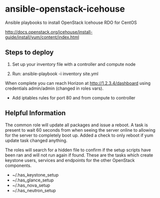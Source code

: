 ansible-openstack-icehouse
==========================

Ansible playbooks to install OpenStack Icehouse RDO for CentOS

http://docs.openstack.org/icehouse/install-guide/install/yum/content/index.html

Steps to deploy
---------------
1. Set up your inventory file with a controller and compute node

2. Run: ansible-playbook -i inventory site.yml

When complete you can reach Horizon at http://1.2.3.4/dashboard using credentials admin/admin (changed in roles vars).

* Add iptables rules for port 80 and from compute to controller



Helpful Information
-------------------
The common role will update all packages and issue a reboot.  A task is present to wait 60 seconds from when seeing the server online to allowing for the server to completely boot up. Added a check to only reboot if yum update task changed anything.

The roles will search for a hidden file to confirm if the setup scripts have been ran and will not run again if found.  These are the tasks which create keystone users, services and endpoints for the other OpenStack components.

- ~/.has_keystone_setup
- ~/.has_glance_setup
- ~/.has_nova_setup
- ~/.has_neutron_setup

